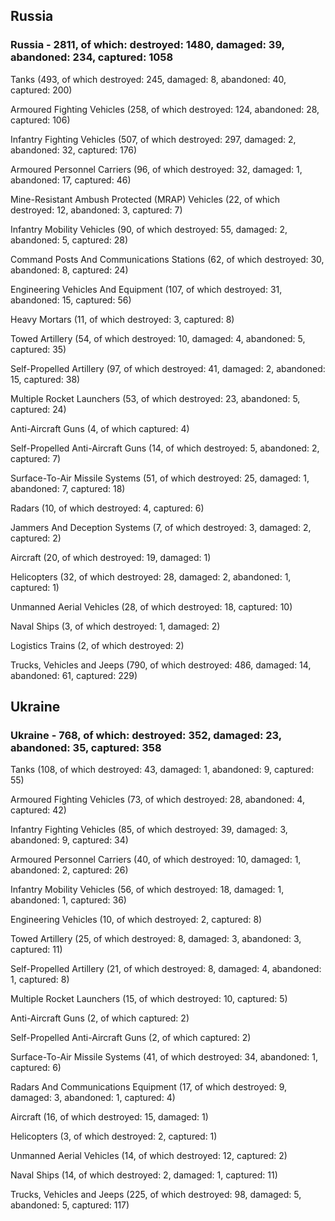 
 
 ## Russia
 
 ### Russia - 2811, of which: destroyed: 1480, damaged: 39, abandoned: 234, captured: 1058

 

 

 Tanks (493, of which destroyed: 245, damaged: 8, abandoned: 40, captured: 200)

 Armoured Fighting Vehicles (258, of which destroyed: 124, abandoned: 28, captured: 106)

 Infantry Fighting Vehicles (507, of which destroyed: 297, damaged: 2, abandoned: 32, captured: 176)

 Armoured Personnel Carriers (96, of which destroyed: 32, damaged: 1, abandoned: 17, captured: 46)

 Mine-Resistant Ambush Protected (MRAP) Vehicles (22, of which destroyed: 12, abandoned: 3, captured: 7)

 Infantry Mobility Vehicles (90, of which destroyed: 55, damaged: 2, abandoned: 5, captured: 28)

 Command Posts And Communications Stations (62, of which destroyed: 30, abandoned: 8, captured: 24)

 Engineering Vehicles And Equipment (107, of which destroyed: 31, abandoned: 15, captured: 56)

 Heavy Mortars (11, of which destroyed: 3, captured: 8)

 Towed Artillery (54, of which destroyed: 10, damaged: 4, abandoned: 5, captured: 35)

 Self-Propelled Artillery (97, of which destroyed: 41, damaged: 2, abandoned: 15, captured: 38)

 Multiple Rocket Launchers (53, of which destroyed: 23, abandoned: 5, captured: 24)

 Anti-Aircraft Guns (4, of which captured: 4)

 Self-Propelled Anti-Aircraft Guns (14, of which destroyed: 5, abandoned: 2, captured: 7)

 Surface-To-Air Missile Systems (51, of which destroyed: 25, damaged: 1, abandoned: 7, captured: 18)

 Radars (10, of which destroyed: 4, captured: 6)

 Jammers And Deception Systems (7, of which destroyed: 3, damaged: 2, captured: 2)

 Aircraft (20, of which destroyed: 19, damaged: 1)

 Helicopters (32, of which destroyed: 28, damaged: 2, abandoned: 1, captured: 1)

 Unmanned Aerial Vehicles (28, of which destroyed: 18, captured: 10)

 Naval Ships (3, of which destroyed: 1, damaged: 2)

 Logistics Trains (2, of which destroyed: 2)

 Trucks, Vehicles and Jeeps (790, of which destroyed: 486, damaged: 14, abandoned: 61, captured: 229)

 
 
 ## Ukraine
 
 ### Ukraine - 768, of which: destroyed: 352, damaged: 23, abandoned: 35, captured: 358

 

 

 Tanks (108, of which destroyed: 43, damaged: 1, abandoned: 9, captured: 55)

 Armoured Fighting Vehicles (73, of which destroyed: 28, abandoned: 4, captured: 42)

 Infantry Fighting Vehicles (85, of which destroyed: 39, damaged: 3, abandoned: 9, captured: 34)

 Armoured Personnel Carriers (40, of which destroyed: 10, damaged: 1, abandoned: 2, captured: 26)

 Infantry Mobility Vehicles (56, of which destroyed: 18, damaged: 1, abandoned: 1, captured: 36)

 Engineering Vehicles (10, of which destroyed: 2, captured: 8)

 Towed Artillery (25, of which destroyed: 8, damaged: 3, abandoned: 3, captured: 11)

 Self-Propelled Artillery (21, of which destroyed: 8, damaged: 4, abandoned: 1, captured: 8)

 Multiple Rocket Launchers (15, of which destroyed: 10, captured: 5)

 Anti-Aircraft Guns (2, of which captured: 2)

 Self-Propelled Anti-Aircraft Guns (2, of which captured: 2)

 Surface-To-Air Missile Systems (41, of which destroyed: 34, abandoned: 1, captured: 6)

 

 

 Radars And Communications Equipment (17, of which destroyed: 9, damaged: 3, abandoned: 1, captured: 4)

 Aircraft (16, of which destroyed: 15, damaged: 1)

 Helicopters (3, of which destroyed: 2, captured: 1)

 Unmanned Aerial Vehicles (14, of which destroyed: 12, captured: 2)

 Naval Ships (14, of which destroyed: 2, damaged: 1, captured: 11)

 Trucks, Vehicles and Jeeps (225, of which destroyed: 98, damaged: 5, abandoned: 5, captured: 117)

